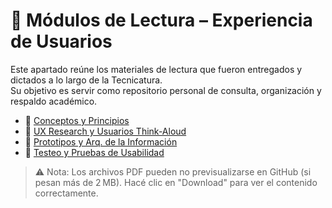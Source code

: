 # 📍 Módulos de Lectura – Experiencia de Usuarios

Este apartado reúne los materiales de lectura que fueron entregados y dictados a lo largo de la Tecnicatura.  
Su objetivo es servir como repositorio personal de consulta, organización y respaldo académico.

- 📘 [Conceptos y Principios](https://github.com/DakotaB75/Teclab_Tecnicatura_Sup_Programacion_Tareas/blob/0052d6e262c155e442ce161ce6267f43e7013c00/Experiencia%20de%20Usuarios/Material_Leer.pdf)
- 📘 [UX Research y Usuarios Think-Aloud](https://github.com/DakotaB75/Teclab_Tecnicatura_Sup_Programacion_Tareas/blob/0052d6e262c155e442ce161ce6267f43e7013c00/Experiencia%20de%20Usuarios/Material_Leer2.pdf)
- 📘 [Prototipos y Arq. de la Información](https://github.com/DakotaB75/Teclab_Tecnicatura_Sup_Programacion_Tareas/blob/0052d6e262c155e442ce161ce6267f43e7013c00/Experiencia%20de%20Usuarios/Material_Leer3.pdf)
- 📘 [Testeo y Pruebas de Usabilidad](https://github.com/DakotaB75/Teclab_Tecnicatura_Sup_Programacion_Tareas/blob/0052d6e262c155e442ce161ce6267f43e7013c00/Experiencia%20de%20Usuarios/Material_Leer4.pdf)

> ⚠️ Nota: Los archivos PDF pueden no previsualizarse en GitHub (si pesan más de 2 MB). Hacé clic en "Download" para ver el contenido correctamente.
